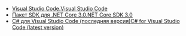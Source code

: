 * [<span data-ttu-id="dbd07-101">Visual Studio Code.</span><span class="sxs-lookup"><span data-stu-id="dbd07-101">Visual Studio Code</span></span>](https://code.visualstudio.com/download)
* [<span data-ttu-id="dbd07-102">Пакет SDK для .NET Core 3.0</span><span class="sxs-lookup"><span data-stu-id="dbd07-102">.NET Core SDK 3.0</span></span>](https://dotnet.microsoft.com/download/dotnet-core/3.0)
* [<span data-ttu-id="dbd07-103">C# для Visual Studio Code (последняя версия)</span><span class="sxs-lookup"><span data-stu-id="dbd07-103">C# for Visual Studio Code (latest version)</span></span>](https://marketplace.visualstudio.com/items?itemName=ms-vscode.csharp)